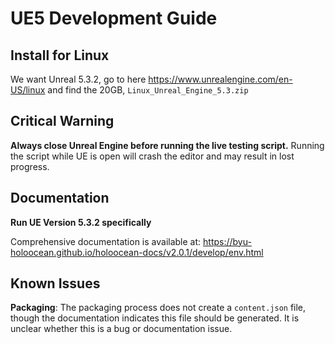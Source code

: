 # UE5 Development Guide

## Install for Linux
We want Unreal 5.3.2, go to here https://www.unrealengine.com/en-US/linux and find the 20GB, ```Linux_Unreal_Engine_5.3.zip```

## Critical Warning

**Always close Unreal Engine before running the live testing script.** Running the script while UE is open will crash the editor and may result in lost progress.

## Documentation
**Run UE Version 5.3.2 specifically**

Comprehensive documentation is available at:
https://byu-holoocean.github.io/holoocean-docs/v2.0.1/develop/env.html

## Known Issues

**Packaging**: The packaging process does not create a `content.json` file, though the documentation indicates this file should be generated. It is unclear whether this is a bug or documentation issue.
